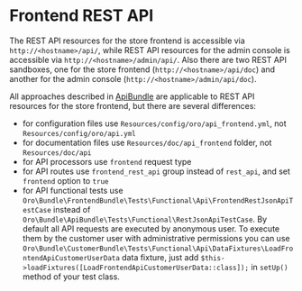 # Frontend REST API

The REST API resources for the store frontend is accessible via `http://<hostname>/api/`,
while REST API resources for the admin console is accessible via `http://<hostname>/admin/api/`.
Also there are two REST API sandboxes, one for the store frontend (`http://<hostname>/api/doc`) and another
for the admin console (`http://<hostname>/admin/api/doc`).

All approaches described in [ApiBundle](../../../../../../../platform/src/Oro/Bundle/ApiBundle/README.md) are applicable
to REST API resources for the store frontend, but there are several differences:

- for configuration files use `Resources/config/oro/api_frontend.yml`, not `Resources/config/oro/api.yml`
- for documentation files use `Resources/doc/api_frontend` folder, not `Resources/doc/api`
- for API processors use `frontend` request type
- for API routes use `frontend_rest_api` group instead of `rest_api`, and set `frontend` option to `true`
- for API functional tests use `Oro\Bundle\FrontendBundle\Tests\Functional\Api\FrontendRestJsonApiTestCase` instead of `Oro\Bundle\ApiBundle\Tests\Functional\RestJsonApiTestCase`. By default all API requests are executed by anonymous user. To execute them by the customer user with administrative permissions you can use `Oro\Bundle\CustomerBundle\Tests\Functional\Api\DataFixtures\LoadFrontendApiCustomerUserData` data fixture, just add `$this->loadFixtures([LoadFrontendApiCustomerUserData::class]);` in `setUp()` method of your test class.
